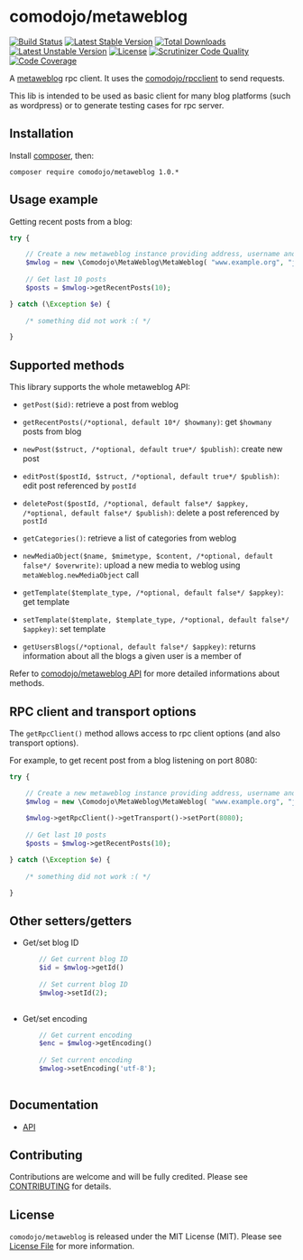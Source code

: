 # comodojo/metaweblog

[![Build Status](https://api.travis-ci.org/comodojo/metaweblog.png)](http://travis-ci.org/comodojo/metaweblog) [![Latest Stable Version](https://poser.pugx.org/comodojo/metaweblog/v/stable)](https://packagist.org/packages/comodojo/metaweblog) [![Total Downloads](https://poser.pugx.org/comodojo/metaweblog/downloads)](https://packagist.org/packages/comodojo/metaweblog) [![Latest Unstable Version](https://poser.pugx.org/comodojo/metaweblog/v/unstable)](https://packagist.org/packages/comodojo/metaweblog) [![License](https://poser.pugx.org/comodojo/metaweblog/license)](https://packagist.org/packages/comodojo/metaweblog) [![Scrutinizer Code Quality](https://scrutinizer-ci.com/g/comodojo/metaweblog/badges/quality-score.png?b=master)](https://scrutinizer-ci.com/g/comodojo/metaweblog/?branch=master) [![Code Coverage](https://scrutinizer-ci.com/g/comodojo/metaweblog/badges/coverage.png?b=master)](https://scrutinizer-ci.com/g/comodojo/metaweblog/?branch=master)

A [metaweblog](http://xmlrpc.scripting.com/metaWeblogApi.html) rpc client. It uses the [comodojo/rpcclient](https://github.com/comodojo/rpcclient) to send requests.

This lib is intended to be used as basic client for many blog platforms (such as wordpress) or to generate testing cases for rpc server.

## Installation

Install [composer](https://getcomposer.org/), then:

`` composer require comodojo/metaweblog 1.0.* ``

## Usage example

Getting recent posts from a blog:

```php
try {

    // Create a new metaweblog instance providing address, username and password
    $mwlog = new \Comodojo\MetaWeblog\MetaWeblog( "www.example.org", "john", "doe" );
    
    // Get last 10 posts
    $posts = $mwlog->getRecentPosts(10);

} catch (\Exception $e) {
	
	/* something did not work :( */

}

```

## Supported methods

This library supports the whole metaweblog API:

- `getPost($id)`: retrieve a post from weblog

- `getRecentPosts(/*optional, default 10*/ $howmany)`: get `$howmany` posts from blog
 
- `newPost($struct, /*optional, default true*/ $publish)`: create new post

- `editPost($postId, $struct, /*optional, default true*/ $publish)`: edit post referenced by `postId`

- `deletePost($postId, /*optional, default false*/ $appkey, /*optional, default false*/ $publish)`: delete a post referenced by `postId`

- `getCategories()`: retrieve a list of categories from weblog

- `newMediaObject($name, $mimetype, $content, /*optional, default false*/ $overwrite)`: upload a new media to weblog using `metaWeblog.newMediaObject` call

- `getTemplate($template_type, /*optional, default false*/ $appkey)`: get template

- `setTemplate($template, $template_type, /*optional, default false*/ $appkey)`: set template

- `getUsersBlogs(/*optional, default false*/ $appkey)`: returns information about all the blogs a given user is a member of

Refer to [comodojo/metaweblog API](http://api.comodojo.org/libs/Comodojo/MetaWeblog/MetaWeblog.html) for more detailed informations about methods.

## RPC client and transport options

The `getRpcClient()` method allows access to rpc client options (and also transport options).

For example, to get recent post from a blog listening on port 8080:

```php
try {

    // Create a new metaweblog instance providing address, username and password
    $mwlog = new \Comodojo\MetaWeblog\MetaWeblog( "www.example.org", "john", "doe" );
    
    $mwlog->getRpcClient()->getTransport()->setPort(8080);
    
    // Get last 10 posts
    $posts = $mwlog->getRecentPosts(10);

} catch (\Exception $e) {
	
	/* something did not work :( */

}

```

## Other setters/getters

- Get/set blog ID

    ```php
        // Get current blog ID
        $id = $mwlog->getId()
        
        // Set current blog ID
        $mwlog->setId(2);
        
    ```

- Get/set encoding 

    ```php
        // Get current encoding
        $enc = $mwlog->getEncoding()
        
        // Set current encoding
        $mwlog->setEncoding('utf-8');
        
    ```

## Documentation

- [API](https://api.comodojo.org/libs/Comodojo/MetaWeblog.html)

## Contributing

Contributions are welcome and will be fully credited. Please see [CONTRIBUTING](CONTRIBUTING.md) for details.

## License

`` comodojo/metaweblog `` is released under the MIT License (MIT). Please see [License File](LICENSE) for more information.